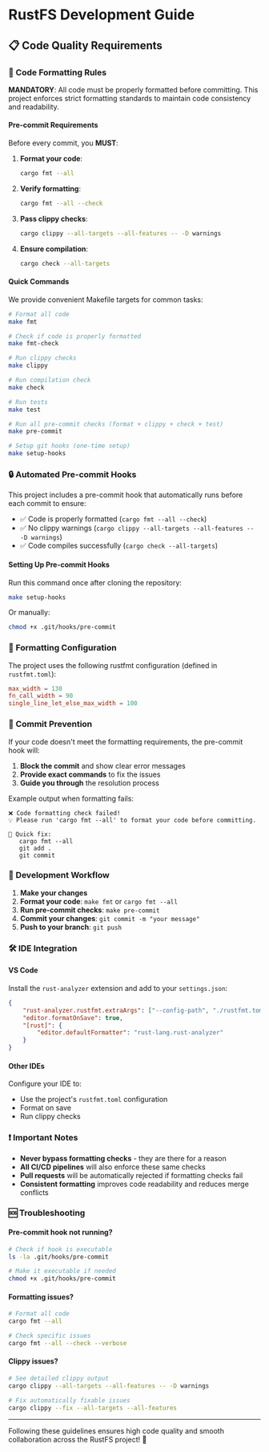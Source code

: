 # RustFS Development Guide

## 📋 Code Quality Requirements

### 🔧 Code Formatting Rules

**MANDATORY**: All code must be properly formatted before committing. This project enforces strict formatting standards to maintain code consistency and readability.

#### Pre-commit Requirements

Before every commit, you **MUST**:

1. **Format your code**:
   ```bash
   cargo fmt --all
   ```

2. **Verify formatting**:
   ```bash
   cargo fmt --all --check
   ```

3. **Pass clippy checks**:
   ```bash
   cargo clippy --all-targets --all-features -- -D warnings
   ```

4. **Ensure compilation**:
   ```bash
   cargo check --all-targets
   ```

#### Quick Commands

We provide convenient Makefile targets for common tasks:

```bash
# Format all code
make fmt

# Check if code is properly formatted
make fmt-check

# Run clippy checks
make clippy

# Run compilation check
make check

# Run tests
make test

# Run all pre-commit checks (format + clippy + check + test)
make pre-commit

# Setup git hooks (one-time setup)
make setup-hooks
```

### 🔒 Automated Pre-commit Hooks

This project includes a pre-commit hook that automatically runs before each commit to ensure:

- ✅ Code is properly formatted (`cargo fmt --all --check`)
- ✅ No clippy warnings (`cargo clippy --all-targets --all-features -- -D warnings`)
- ✅ Code compiles successfully (`cargo check --all-targets`)

#### Setting Up Pre-commit Hooks

Run this command once after cloning the repository:

```bash
make setup-hooks
```

Or manually:

```bash
chmod +x .git/hooks/pre-commit
```

### 📝 Formatting Configuration

The project uses the following rustfmt configuration (defined in `rustfmt.toml`):

```toml
max_width = 130
fn_call_width = 90
single_line_let_else_max_width = 100
```

### 🚫 Commit Prevention

If your code doesn't meet the formatting requirements, the pre-commit hook will:

1. **Block the commit** and show clear error messages
2. **Provide exact commands** to fix the issues
3. **Guide you through** the resolution process

Example output when formatting fails:

```
❌ Code formatting check failed!
💡 Please run 'cargo fmt --all' to format your code before committing.

🔧 Quick fix:
   cargo fmt --all
   git add .
   git commit
```

### 🔄 Development Workflow

1. **Make your changes**
2. **Format your code**: `make fmt` or `cargo fmt --all`
3. **Run pre-commit checks**: `make pre-commit`
4. **Commit your changes**: `git commit -m "your message"`
5. **Push to your branch**: `git push`

### 🛠️ IDE Integration

#### VS Code

Install the `rust-analyzer` extension and add to your `settings.json`:

```json
{
    "rust-analyzer.rustfmt.extraArgs": ["--config-path", "./rustfmt.toml"],
    "editor.formatOnSave": true,
    "[rust]": {
        "editor.defaultFormatter": "rust-lang.rust-analyzer"
    }
}
```

#### Other IDEs

Configure your IDE to:
- Use the project's `rustfmt.toml` configuration
- Format on save
- Run clippy checks

### ❗ Important Notes

- **Never bypass formatting checks** - they are there for a reason
- **All CI/CD pipelines** will also enforce these same checks
- **Pull requests** will be automatically rejected if formatting checks fail
- **Consistent formatting** improves code readability and reduces merge conflicts

### 🆘 Troubleshooting

#### Pre-commit hook not running?

```bash
# Check if hook is executable
ls -la .git/hooks/pre-commit

# Make it executable if needed
chmod +x .git/hooks/pre-commit
```

#### Formatting issues?

```bash
# Format all code
cargo fmt --all

# Check specific issues
cargo fmt --all --check --verbose
```

#### Clippy issues?

```bash
# See detailed clippy output
cargo clippy --all-targets --all-features -- -D warnings

# Fix automatically fixable issues
cargo clippy --fix --all-targets --all-features
```

---

Following these guidelines ensures high code quality and smooth collaboration across the RustFS project! 🚀
